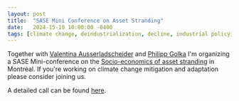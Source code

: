 ```yaml
---
layout: post
title:  "SASE Mini Conference on Asset Stranding"
date:   2024-15-10 10:00:00 -0400
tags: [climate change, deindustrialization, decline, industrial policy, regulation]
---
```


Together with [Valentina Ausserladscheider](https://soc.univie.ac.at/ueber-uns/valentina-ausserladscheider/) and [Philipp Golka](https://www.mpifg.de/person/124306) I'm organizing a SASE Mini-conference on the [Socio-economics of asset stranding](https://sase.org/event/2025-montreal/#mini) in Montréal. If you're working on climate change mitigation and adaptation please consider joining us.

A detailed call can be found [here](/publications/publication_files/2025_sase_mc_call.pdf).